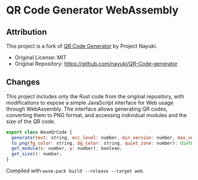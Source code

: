 # QR Code Generator WebAssembly

## Attribution

This project is a fork of [QR Code Generator](https://github.com/nayuki/QR-Code-generator) by Project Nayuki.

- Original License: MIT
- Original Repository: https://github.com/nayuki/QR-Code-generator

## Changes

This project includes only the Rust code from the original repository, with modifications to expose a simple JavaScript interface for Web usage through WebAssembly. The interface allows generating QR codes, converting them to PNG format, and accessing individual modules and the size of the QR code.

```js
export class WasmQrCode {
  generate(text: string, ecc_level: number, min_version: number, max_version: number, mask: number | undefined, boost_ecl: boolean): void;
  to_png(fg_color: string, bg_color: string, quiet_zone: number): Uint8Array;
  get_module(x: number, y: number): boolean;
  get_size(): number;
}
```

Compiled with `wasm-pack build --release --target web`.
